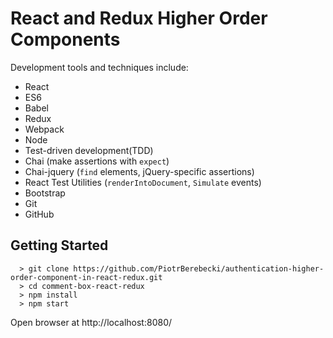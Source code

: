 # React and Redux Higher Order Components

<!-- The app has been developed by Piotr Berebecki as part of undertaking an excellent course: [Advanced React and Redux](https://www.udemy.com/react-redux-tutorial) by Stephen Grider. -->

Development tools and techniques include:

* React
* ES6
* Babel
* Redux
* Webpack
* Node
* Test-driven development(TDD)
* Chai (make assertions with `expect`)
* Chai-jquery (`find` elements, jQuery-specific assertions)
* React Test Utilities (`renderIntoDocument`, `Simulate` events)
* Bootstrap
* Git
* GitHub

## Getting Started

```
  > git clone https://github.com/PiotrBerebecki/authentication-higher-order-component-in-react-redux.git
  > cd comment-box-react-redux
  > npm install
  > npm start
```
Open browser at http://localhost:8080/
